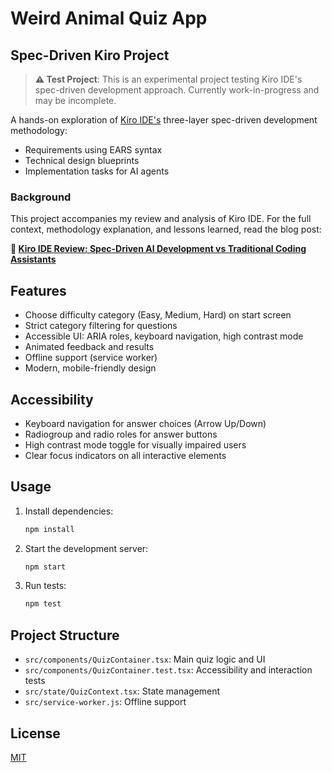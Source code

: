 # Weird Animal Quiz App

## Spec-Driven Kiro Project

> **⚠️ Test Project**: This is an experimental project testing Kiro IDE's spec-driven development approach. Currently work-in-progress and may be incomplete.

A hands-on exploration of [Kiro IDE's](https://kiro.dev) three-layer spec-driven development methodology:
- Requirements using EARS syntax
- Technical design blueprints  
- Implementation tasks for AI agents

### Background

This project accompanies my review and analysis of Kiro IDE. For the full context, methodology explanation, and lessons learned, read the blog post:

**📖 [Kiro IDE Review: Spec-Driven AI Development vs Traditional Coding Assistants](https://www.lotharschulz.info/2025/07/20/kiro-ide-review-spec-driven-ai-agent-development-vs-traditional-coding-assistants/)**

## Features
- Choose difficulty category (Easy, Medium, Hard) on start screen
- Strict category filtering for questions
- Accessible UI: ARIA roles, keyboard navigation, high contrast mode
- Animated feedback and results
- Offline support (service worker)
- Modern, mobile-friendly design

## Accessibility
- Keyboard navigation for answer choices (Arrow Up/Down)
- Radiogroup and radio roles for answer buttons
- High contrast mode toggle for visually impaired users
- Clear focus indicators on all interactive elements

## Usage
1. Install dependencies:
   ```bash
   npm install
   ```
2. Start the development server:
   ```bash
   npm start
   ```
3. Run tests:
   ```bash
   npm test
   ```

## Project Structure
- `src/components/QuizContainer.tsx`: Main quiz logic and UI
- `src/components/QuizContainer.test.tsx`: Accessibility and interaction tests
- `src/state/QuizContext.tsx`: State management
- `src/service-worker.js`: Offline support


## License

[MIT](./LICENSE.md)
